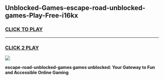 
## Unblocked-Games-escape-road-unblocked-games-Play-Free-i16kx
<h3>
<a href="https://premium76.site?title=escape-road-unblocked-games&ref=19M">CLICK TO PLAY</a></h3>
<hr>

<h3>
<a href="https://premium76.site?title=escape-road-unblocked-games&ref=19M">CLICK 2 PLAY</a>
  
</h3>

<a href="https://premium76.site?title=escape-road-unblocked-games&ref=19M"><img src="https://clearcache.store/games.png"></a>


**escape-road-unblocked-games games unblocked: Your Gateway to Fun and Accessible Online Gaming**
